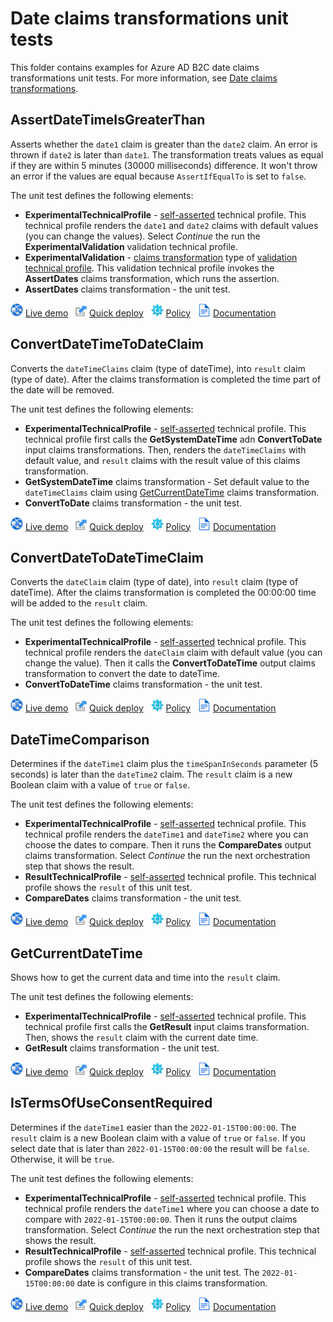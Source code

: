 # Date claims transformations unit tests

This folder contains examples for Azure AD B2C date claims transformations unit tests. For more information, see [Date claims transformations](https://docs.microsoft.com/azure/active-directory-b2c/date-transformations).

## AssertDateTimeIsGreaterThan

Asserts whether the `date1` claim is greater than the `date2` claim. An error is thrown if `date2` is later than `date1`. The transformation treats values as equal if they are within 5 minutes (30000 milliseconds) difference. It won't throw an error if the values are equal because `AssertIfEqualTo` is set to `false`.

The unit test defines the following elements:

- **ExperimentalTechnicalProfile** - [self-asserted](https://docs.microsoft.com/azure/active-directory-b2c/self-asserted-technical-profile) technical profile. This technical profile renders the `date1` and `date2` claims with default values (you can change the values). Select *Continue* the run the **ExperimentalValidation** validation technical profile.
- **ExperimentalValidation** - [claims transformation](https://docs.microsoft.com/azure/active-directory-b2c/claims-transformation-technical-profile) type of [validation technical profile](https://docs.microsoft.com/azure/active-directory-b2c/validation-technical-profile). This validation technical profile invokes the **AssertDates** claims transformation, which runs the assertion.
- **AssertDates** claims transformation - the unit test.

![live demo](../../media/demo.png) [Live demo](https://b2clivedemo.b2clogin.com/b2clivedemo.onmicrosoft.com/B2C_1A_CT_AssertDateTimeIsGreaterThan/oauth2/v2.0/authorize?client_id=cfaf887b-a9db-4b44-ac47-5efff4e2902c&nonce=defaultNonce&redirect_uri=https%3A%2F%2Fjwt.ms&scope=openid&response_type=id_token&prompt=login) &nbsp; ![Quick deploy](../../media/deploy.png) [Quick deploy](https://b2ciefsetupapp.azurewebsites.net/)  &nbsp; ![policy](../../media/policy.png) [Policy](CT_AssertDateTimeIsGreaterThan.xml) &nbsp;  ![documentation](../../media/doc.png) [Documentation](https://docs.microsoft.com/azure/active-directory-b2c/date-transformations#assertdatetimeisgreaterthan)

## ConvertDateTimeToDateClaim

Converts the `dateTimeClaims` claim (type of dateTime), into `result` claim (type of date). After the claims transformation is completed the time part of the date will be removed.

The unit test defines the following elements:

- **ExperimentalTechnicalProfile** - [self-asserted](https://docs.microsoft.com/azure/active-directory-b2c/self-asserted-technical-profile) technical profile. This technical profile first calls the **GetSystemDateTime** adn **ConvertToDate** input claims transformations. Then, renders the `dateTimeClaims` with default value, and `result` claims with the result value of this claims transformation.
- **GetSystemDateTime** claims transformation - Set default value to the `dateTimeClaims` claim using [GetCurrentDateTime](https://docs.microsoft.com/azure/active-directory-b2c/date-transformations#getcurrentdatetime) claims transformation.
- **ConvertToDate** claims transformation - the unit test.

![live demo](../../media/demo.png) [Live demo](https://b2clivedemo.b2clogin.com/b2clivedemo.onmicrosoft.com/B2C_1A_CT_ConvertDateTimeToDateClaim/oauth2/v2.0/authorize?client_id=cfaf887b-a9db-4b44-ac47-5efff4e2902c&nonce=defaultNonce&redirect_uri=https%3A%2F%2Fjwt.ms&scope=openid&response_type=id_token&prompt=login) &nbsp; ![Quick deploy](../../media/deploy.png) [Quick deploy](https://b2ciefsetupapp.azurewebsites.net/)  &nbsp; ![policy](../../media/policy.png) [Policy](CT_ConvertDateTimeToDateClaim.xml) &nbsp;  ![documentation](../../media/doc.png) [Documentation](https://docs.microsoft.com/azure/active-directory-b2c/date-transformations#convertdatetimetodateclaim)

## ConvertDateToDateTimeClaim

Converts the `dateClaim` claim (type of date), into `result` claim (type of dateTime). After the claims transformation is completed the 00:00:00 time will be added to the `result` claim.

The unit test defines the following elements:

- **ExperimentalTechnicalProfile** - [self-asserted](https://docs.microsoft.com/azure/active-directory-b2c/self-asserted-technical-profile) technical profile. This technical profile renders the `dateClaim` claim with default value (you can change the value). Then it calls the **ConvertToDateTime** output claims transformation to convert the date to dateTime.
- **ConvertToDateTime** claims transformation - the unit test.

![live demo](../../media/demo.png) [Live demo](https://b2clivedemo.b2clogin.com/b2clivedemo.onmicrosoft.com/B2C_1A_CT_ConvertDateToDateTimeClaim/oauth2/v2.0/authorize?client_id=cfaf887b-a9db-4b44-ac47-5efff4e2902c&nonce=defaultNonce&redirect_uri=https%3A%2F%2Fjwt.ms&scope=openid&response_type=id_token&prompt=login) &nbsp; ![Quick deploy](../../media/deploy.png) [Quick deploy](https://b2ciefsetupapp.azurewebsites.net/)  &nbsp; ![policy](../../media/policy.png) [Policy](CT_ConvertDateToDateTimeClaim.xml) &nbsp; ![documentation](../../media/doc.png) [Documentation](https://docs.microsoft.com/azure/active-directory-b2c/date-transformations#convertdatetodatetimeclaim)

## DateTimeComparison

Determines if the `dateTime1` claim plus the `timeSpanInSeconds` parameter (5 seconds) is later than the `dateTime2` claim. The `result` claim is a new Boolean claim with a value of `true` or `false`.

The unit test defines the following elements:

- **ExperimentalTechnicalProfile** - [self-asserted](https://docs.microsoft.com/azure/active-directory-b2c/self-asserted-technical-profile) technical profile. This technical profile renders the `dateTime1` and `dateTime2` where you can choose the dates to compare. Then it runs the **CompareDates** output claims transformation. Select *Continue* the run the next orchestration step that shows the result.
- **ResultTechnicalProfile** - [self-asserted](https://docs.microsoft.com/azure/active-directory-b2c/self-asserted-technical-profile) technical profile. This technical profile shows the `result` of this unit test.
- **CompareDates** claims transformation - the unit test.

![live demo](../../media/demo.png) [Live demo](https://b2clivedemo.b2clogin.com/b2clivedemo.onmicrosoft.com/B2C_1A_CT_DateTimeComparison/oauth2/v2.0/authorize?client_id=cfaf887b-a9db-4b44-ac47-5efff4e2902c&nonce=defaultNonce&redirect_uri=https%3A%2F%2Fjwt.ms&scope=openid&response_type=id_token&prompt=login) &nbsp; ![Quick deploy](../../media/deploy.png) [Quick deploy](https://b2ciefsetupapp.azurewebsites.net/)  &nbsp; ![policy](../../media/policy.png) [Policy](CT_DateTimeComparison.xml) &nbsp;  ![documentation](../../media/doc.png) [Documentation](https://docs.microsoft.com/azure/active-directory-b2c/date-transformations#datetimecomparison)

## GetCurrentDateTime

Shows how to get the current data and time into the `result` claim.

The unit test defines the following elements:

- **ExperimentalTechnicalProfile** - [self-asserted](https://docs.microsoft.com/azure/active-directory-b2c/self-asserted-technical-profile) technical profile. This technical profile first calls the **GetResult** input claims transformation. Then, shows the `result` claim with the current date time.
- **GetResult** claims transformation - the unit test.

![live demo](../../media/demo.png) [Live demo](https://b2clivedemo.b2clogin.com/b2clivedemo.onmicrosoft.com/B2C_1A_CT_GetCurrentDateTime/oauth2/v2.0/authorize?client_id=cfaf887b-a9db-4b44-ac47-5efff4e2902c&nonce=defaultNonce&redirect_uri=https%3A%2F%2Fjwt.ms&scope=openid&response_type=id_token&prompt=login) &nbsp; ![Quick deploy](../../media/deploy.png) [Quick deploy](https://b2ciefsetupapp.azurewebsites.net/)  &nbsp; ![policy](../../media/policy.png) [Policy](CT_GetCurrentDateTime.xml) &nbsp;  ![documentation](../../media/doc.png) [Documentation](https://docs.microsoft.com/azure/active-directory-b2c/date-transformations#getcurrentdatetime)

## IsTermsOfUseConsentRequired

Determines if the `dateTime1` easier than the `2022-01-15T00:00:00`. The `result` claim is a new Boolean claim with a value of `true` or `false`. If you select date that is later than `2022-01-15T00:00:00` the result will be `false`. Otherwise, it will be `true`.

The unit test defines the following elements:

- **ExperimentalTechnicalProfile** - [self-asserted](https://docs.microsoft.com/azure/active-directory-b2c/self-asserted-technical-profile) technical profile. This technical profile renders the `dateTime1` where you can choose a date to compare with `2022-01-15T00:00:00`. Then it runs the output claims transformation. Select *Continue* the run the next orchestration step that shows the result.
- **ResultTechnicalProfile** - [self-asserted](https://docs.microsoft.com/azure/active-directory-b2c/self-asserted-technical-profile) technical profile. This technical profile shows the `result` of this unit test.
- **CompareDates** claims transformation - the unit test. The `2022-01-15T00:00:00` date is configure in this claims transformation.

![live demo](../../media/demo.png) [Live demo](https://b2clivedemo.b2clogin.com/b2clivedemo.onmicrosoft.com/B2C_1A_CT_IsTermsOfUseConsentRequired/oauth2/v2.0/authorize?client_id=cfaf887b-a9db-4b44-ac47-5efff4e2902c&nonce=defaultNonce&redirect_uri=https%3A%2F%2Fjwt.ms&scope=openid&response_type=id_token&prompt=login) &nbsp; ![Quick deploy](../../media/deploy.png) [Quick deploy](https://b2ciefsetupapp.azurewebsites.net/)  &nbsp; ![policy](../../media/policy.png) [Policy](CT_IsTermsOfUseConsentRequired.xml) &nbsp;  ![documentation](../../media/doc.png) [Documentation](https://docs.microsoft.com/azure/active-directory-b2c/date-transformations#istermsofuseconsentrequired)
